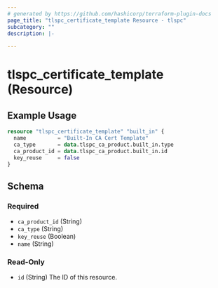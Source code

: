 ```yaml
---
# generated by https://github.com/hashicorp/terraform-plugin-docs
page_title: "tlspc_certificate_template Resource - tlspc"
subcategory: ""
description: |-
  
---
```


# tlspc_certificate_template (Resource)



## Example Usage

```terraform
resource "tlspc_certificate_template" "built_in" {
  name          = "Built-In CA Cert Template"
  ca_type       = data.tlspc_ca_product.built_in.type
  ca_product_id = data.tlspc_ca_product.built_in.id
  key_reuse     = false
}
```

<!-- schema generated by tfplugindocs -->
## Schema

### Required

- `ca_product_id` (String)
- `ca_type` (String)
- `key_reuse` (Boolean)
- `name` (String)

### Read-Only

- `id` (String) The ID of this resource.
